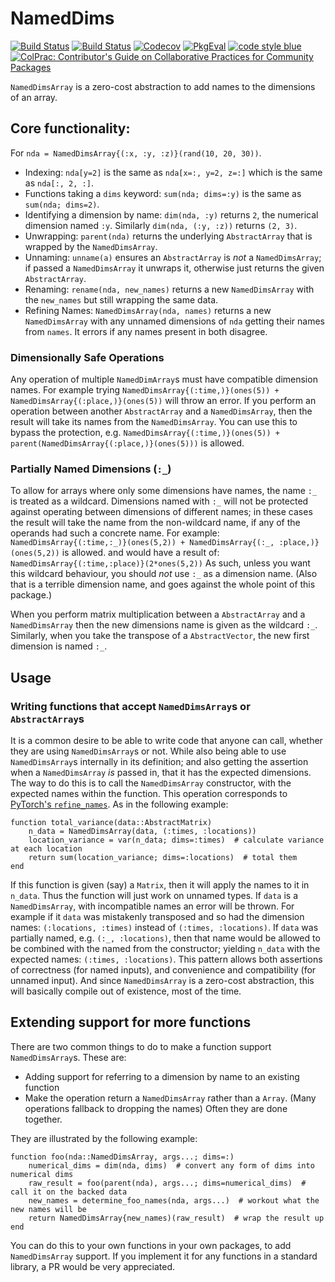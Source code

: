 # NamedDims

<!--
[![Stable](https://img.shields.io/badge/docs-stable-blue.svg)](https://invenia.github.io/NamedDims.jl/stable)
[![Dev](https://img.shields.io/badge/docs-dev-blue.svg)](https://invenia.github.io/NamedDims.jl/dev)
-->
[![Build Status](https://travis-ci.com/invenia/NamedDims.jl.svg?branch=master)](https://travis-ci.com/invenia/NamedDims.jl)
[![Build Status](https://ci.appveyor.com/api/projects/status/github/invenia/NamedDims.jl?svg=true)](https://ci.appveyor.com/project/invenia/NamedDims-jl)
[![Codecov](https://codecov.io/gh/invenia/NamedDims.jl/branch/master/graph/badge.svg)](https://codecov.io/gh/invenia/NamedDims.jl)
[![PkgEval](https://juliaci.github.io/NanosoldierReports/pkgeval_badges/N/NamedDims.svg)](https://juliaci.github.io/NanosoldierReports/pkgeval_badges/report.html)
[![code style blue](https://img.shields.io/badge/code%20style-blue-4495d1.svg)](https://github.com/invenia/BlueStyle)
[![ColPrac: Contributor's Guide on Collaborative Practices for Community Packages](https://img.shields.io/badge/ColPrac-Contributor's%20Guide-blueviolet)](https://github.com/SciML/ColPrac)

`NamedDimsArray` is a zero-cost abstraction to add names to the dimensions of an array.

## Core functionality:

For `nda = NamedDimsArray{(:x, :y, :z)}(rand(10, 20, 30))`.

 - Indexing: `nda[y=2]` is the same as `nda[x=:, y=2, z=:]` which is the same as `nda[:, 2, :]`.
 - Functions taking a `dims` keyword: `sum(nda; dims=:y)` is the same as `sum(nda; dims=2)`.
 - Identifying a dimension by name: `dim(nda, :y)` returns `2`, the numerical dimension named `:y`. Similarly `dim(nda, (:y, :z))` returns `(2, 3)`.
 - Unwrapping: `parent(nda)` returns the underlying `AbstractArray` that is wrapped by the `NamedDimsArray`.
 - Unnaming: `unname(a)` ensures an `AbstractArray` is _not_ a `NamedDimsArray`;
    if passed a `NamedDimsArray` it unwraps it, otherwise just returns the given `AbstractArray`.
 - Renaming: `rename(nda, new_names)` returns a new `NamedDimsArray` with the `new_names` but still wrapping the same data.
 - Refining Names: `NamedDimsArray(nda, names)` returns a new `NamedDimsArray` with any unnamed dimensions of `nda` getting their names from `names`. It errors if any names present in both disagree.

### Dimensionally Safe Operations

Any operation of multiple `NamedDimArray`s must have compatible dimension names.
For example trying `NamedDimsArray{(:time,)}(ones(5)) + NamedDimsArray{(:place,)}(ones(5))`
will throw an error.
If you perform an operation between another `AbstractArray` and a `NamedDimsArray`, then
the result will take its names from the `NamedDimsArray`.
You can use this to bypass the protection,
 e.g. `NamedDimsArray{(:time,)}(ones(5)) + parent(NamedDimsArray{(:place,)}(ones(5)))`
 is allowed.

### Partially Named Dimensions (`:_`)

To allow for arrays where only some dimensions have names, the name `:_` is treated as a wildcard.
Dimensions named with `:_` will not be protected against operating between dimensions of different names; in these cases the result will take the name from the non-wildcard name, if any of the operands had such a concrete name.
For example:
`NamedDimsArray{(:time,:_)}(ones(5,2)) + NamedDimsArray{(:_, :place,)}(ones(5,2))`
is allowed. and would have a result of:
`NamedDimsArray{(:time,:place)}(2*ones(5,2))`
As such, unless you want this wildcard behaviour, you should *not* use `:_` as a dimension name.
(Also that is a terrible dimension name, and goes against the whole point of this package.)

When you perform matrix multiplication between a `AbstractArray` and a `NamedDimsArray`
then the new dimensions name is given as the wildcard `:_`.
Similarly, when you take the transpose of a `AbstractVector`, the new first dimension
is named `:_`.

## Usage
### Writing functions that accept `NamedDimsArray`s or `AbstractArray`s

It is a common desire to be able to write code that anyone can call,
whether they are using `NamedDimsArray`s or not.
While also being able to use `NamedDimsArray`s internally in its definition;
and also getting the assertion when a `NamedDimsArray` _is_  passed in, that it has the
expected dimensions.
The way to do this is to call the `NamedDimsArray` constructor, with the expected names
within the function.
This operation corresponds to [PyTorch's `refine_names`](https://pytorch.org/docs/stable/named_tensor.html#torch.Tensor.refine_names).
As in the following example:

```
function total_variance(data::AbstractMatrix)
    n_data = NamedDimsArray(data, (:times, :locations))
    location_variance = var(n_data; dims=:times)  # calculate variance at each location
    return sum(location_variance; dims=:locations)  # total them
end
```

If this function is given (say) a `Matrix`, then it will apply the names to it in `n_data`.
Thus the function will just work on unnamed types.
If `data` is a `NamedDimsArray`, with incompatible names an error will be thrown.
For example if it `data` was mistakenly transposed and so had the dimension names:
`(:locations, :times)` instead of `(:times, :locations)`.
If `data` was partially named, e.g. `(:_, :locations)`, then that name would be allowed to be
combined with the named from the constructor; yielding `n_data` with the expected names:
`(:times, :locations)`.
This pattern allows both assertions of correctness (for named inputs),
and convenience and compatibility (for unnamed input).
And since `NamedDimsArray` is a zero-cost abstraction, this will basically compile out of existence,
most of the time.

## Extending support for more functions
There are two common things to do to make a function support `NamedDimsArray`s.
These are:
 - Adding support for referring to a dimension by name to an existing function
 - Make the operation return a `NamedDimsArray` rather than a `Array`. (Many operations fallback to dropping the names)
Often they are done together.

They are illustrated by the following example:
```
function foo(nda::NamedDimsArray, args...; dims=:)
    numerical_dims = dim(nda, dims)  # convert any form of dims into numerical dims
    raw_result = foo(parent(nda), args...; dims=numerical_dims)  # call it on the backed data
    new_names = determine_foo_names(nda, args...)  # workout what the new names will be
    return NamedDimsArray{new_names)(raw_result)  # wrap the result up
end
```

You can do this to your own functions in your own packages, to add `NamedDimsArray` support.
If you implement it for any functions in a standard library, a PR would be very appreciated.
